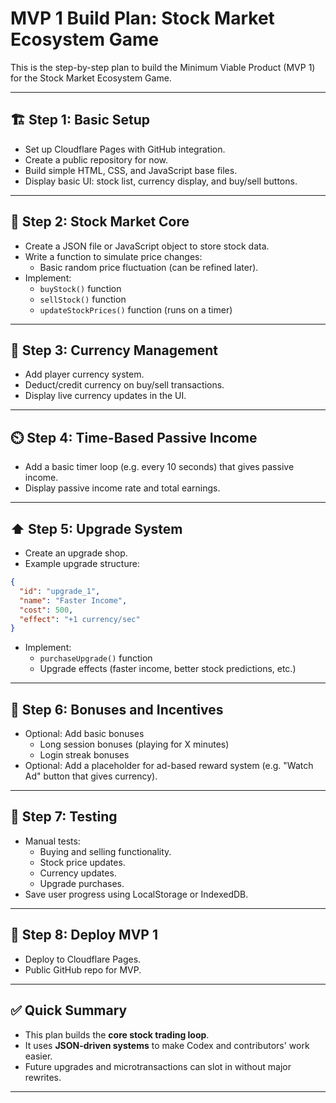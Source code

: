 # MVP 1 Build Plan: Stock Market Ecosystem Game

This is the step-by-step plan to build the Minimum Viable Product (MVP 1) for the Stock Market Ecosystem Game.

---

## 🏗️ Step 1: Basic Setup

- Set up Cloudflare Pages with GitHub integration.
- Create a public repository for now.
- Build simple HTML, CSS, and JavaScript base files.
- Display basic UI: stock list, currency display, and buy/sell buttons.

---

## 🏦 Step 2: Stock Market Core

- Create a JSON file or JavaScript object to store stock data.
- Write a function to simulate price changes:
  - Basic random price fluctuation (can be refined later).
- Implement:
  - `buyStock()` function
  - `sellStock()` function
  - `updateStockPrices()` function (runs on a timer)

---

## 💸 Step 3: Currency Management

- Add player currency system.
- Deduct/credit currency on buy/sell transactions.
- Display live currency updates in the UI.

---

## ⏲️ Step 4: Time-Based Passive Income

- Add a basic timer loop (e.g. every 10 seconds) that gives passive income.
- Display passive income rate and total earnings.

---

## ⬆️ Step 5: Upgrade System

- Create an upgrade shop.
- Example upgrade structure:
```json
{
  "id": "upgrade_1",
  "name": "Faster Income",
  "cost": 500,
  "effect": "+1 currency/sec"
}
```
- Implement:
  - `purchaseUpgrade()` function
  - Upgrade effects (faster income, better stock predictions, etc.)

---

## 🎁 Step 6: Bonuses and Incentives

- Optional: Add basic bonuses
  - Long session bonuses (playing for X minutes)
  - Login streak bonuses
- Optional: Add a placeholder for ad-based reward system (e.g. "Watch Ad" button that gives currency).

---

## 🧪 Step 7: Testing

- Manual tests:
  - Buying and selling functionality.
  - Stock price updates.
  - Currency updates.
  - Upgrade purchases.
- Save user progress using LocalStorage or IndexedDB.

---

## 🚀 Step 8: Deploy MVP 1

- Deploy to Cloudflare Pages.
- Public GitHub repo for MVP.

---

## ✅ Quick Summary

- This plan builds the **core stock trading loop**.
- It uses **JSON-driven systems** to make Codex and contributors' work easier.
- Future upgrades and microtransactions can slot in without major rewrites.

---
